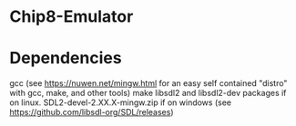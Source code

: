 # Chip8-Emulator
# Dependencies
gcc (see https://nuwen.net/mingw.html for an easy self contained "distro" with gcc, make, and other tools)
make
libsdl2 and libsdl2-dev packages if on linux. SDL2-devel-2.XX.X-mingw.zip if on windows (see https://github.com/libsdl-org/SDL/releases)
